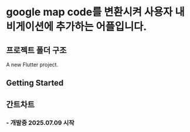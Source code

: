 # google map code를 변환시켜 사용자 내비게이션에 추가하는 어플입니다.

## 프로젝트 폴더 구조



A new Flutter project.

## Getting Started

## 간트차트 

### - 개발중 2025.07.09 시작

